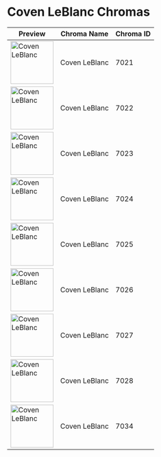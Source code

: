 # Coven LeBlanc Chromas

| Preview | Chroma Name | Chroma ID |
|---|---|---|
| <img src='https://raw.communitydragon.org/latest/plugins/rcp-be-lol-game-data/global/default/v1/champion-chroma-images/7/7021.png' alt='Coven LeBlanc' width='100'> | Coven LeBlanc | 7021 |
| <img src='https://raw.communitydragon.org/latest/plugins/rcp-be-lol-game-data/global/default/v1/champion-chroma-images/7/7022.png' alt='Coven LeBlanc' width='100'> | Coven LeBlanc | 7022 |
| <img src='https://raw.communitydragon.org/latest/plugins/rcp-be-lol-game-data/global/default/v1/champion-chroma-images/7/7023.png' alt='Coven LeBlanc' width='100'> | Coven LeBlanc | 7023 |
| <img src='https://raw.communitydragon.org/latest/plugins/rcp-be-lol-game-data/global/default/v1/champion-chroma-images/7/7024.png' alt='Coven LeBlanc' width='100'> | Coven LeBlanc | 7024 |
| <img src='https://raw.communitydragon.org/latest/plugins/rcp-be-lol-game-data/global/default/v1/champion-chroma-images/7/7025.png' alt='Coven LeBlanc' width='100'> | Coven LeBlanc | 7025 |
| <img src='https://raw.communitydragon.org/latest/plugins/rcp-be-lol-game-data/global/default/v1/champion-chroma-images/7/7026.png' alt='Coven LeBlanc' width='100'> | Coven LeBlanc | 7026 |
| <img src='https://raw.communitydragon.org/latest/plugins/rcp-be-lol-game-data/global/default/v1/champion-chroma-images/7/7027.png' alt='Coven LeBlanc' width='100'> | Coven LeBlanc | 7027 |
| <img src='https://raw.communitydragon.org/latest/plugins/rcp-be-lol-game-data/global/default/v1/champion-chroma-images/7/7028.png' alt='Coven LeBlanc' width='100'> | Coven LeBlanc | 7028 |
| <img src='https://raw.communitydragon.org/latest/plugins/rcp-be-lol-game-data/global/default/v1/champion-chroma-images/7/7034.png' alt='Coven LeBlanc' width='100'> | Coven LeBlanc | 7034 |
